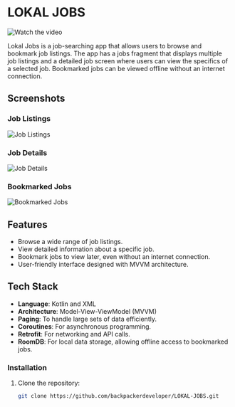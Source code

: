# LOKAL JOBS

![Watch the video](https://www.youtube.com/watch?v=76dn1vG0EXE)

Lokal Jobs is a job-searching app that allows users to browse and bookmark job listings. The app has a jobs fragment that displays multiple job listings and a detailed job screen where users can view the specifics of a selected job. Bookmarked jobs can be viewed offline without an internet connection.

## Screenshots

### Job Listings
![Job Listings](https://your-screenshot-link.com/job_listings.png)

### Job Details
![Job Details](https://your-screenshot-link.com/job_details.png)

### Bookmarked Jobs
![Bookmarked Jobs](https://your-screenshot-link.com/bookmarked_jobs.png)

## Features

- Browse a wide range of job listings.
- View detailed information about a specific job.
- Bookmark jobs to view later, even without an internet connection.
- User-friendly interface designed with MVVM architecture.

## Tech Stack

- **Language**: Kotlin and XML
- **Architecture**: Model-View-ViewModel (MVVM)
- **Paging**: To handle large sets of data efficiently.
- **Coroutines**: For asynchronous programming.
- **Retrofit**: For networking and API calls.
- **RoomDB**: For local data storage, allowing offline access to bookmarked jobs.

### Installation

1. Clone the repository:
   ```bash
   git clone https://github.com/backpackerdeveloper/LOKAL-JOBS.git
